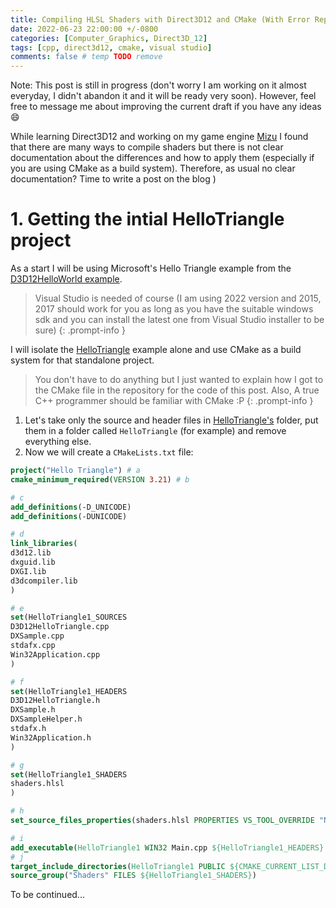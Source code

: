```yaml
---
title: Compiling HLSL Shaders with Direct3D12 and CMake (With Error Report) [IN PROGRESS]
date: 2022-06-23 22:00:00 +/-0800
categories: [Computer_Graphics, Direct3D_12]
tags: [cpp, direct3d12, cmake, visual studio]
comments: false # temp TODO remove
---
```


Note: This post is still in progress (don't worry I am working on it almost everyday, I didn't abandon it and it will be ready very soon). However, feel free to message me about improving the current draft if you have any ideas :smile:

While learning Direct3D12 and working on my game engine [Mizu](https://github.com/TheSharpOwl/Mizu) I found that there are many ways to compile shaders but there is not clear documentation about the differences and how to apply them (especially if you are using CMake as a build system). Therefore, as usual no clear documentation? Time to write a post on the blog )

# 1. Getting the intial HelloTriangle project

As a start I will be using Microsoft's Hello Triangle example from the [D3D12HelloWorld example](https://github.com/microsoft/DirectX-Graphics-Samples/tree/master/Samples/Desktop/D3D12HelloWorld).

> Visual Studio is needed of course (I am using 2022 version and 2015, 2017 should work for you as long as you have the suitable windows sdk and you can install the latest one from Visual Studio installer to be sure)
{: .prompt-info }

I will isolate the [HelloTriangle](https://github.com/microsoft/DirectX-Graphics-Samples/tree/master/Samples/Desktop/D3D12HelloWorld/src/HelloTriangle) example alone and use CMake
as a build system for that standalone project.

> You don't have to do anything but I just wanted to explain how I got to the CMake file in the repository for the code of this post. Also, A true C++ programmer should be familiar with CMake :P
{: .prompt-info }

1. Let's take only the source and header files in [HelloTriangle's](https://github.com/microsoft/DirectX-Graphics-Samples/tree/master/Samples/Desktop/D3D12HelloWorld/src/HelloTriangle) folder, put them in a folder called `HelloTriangle` (for example) and remove everything else.
2. Now we will create a `CMakeLists.txt` file:

```cmake
project("Hello Triangle") # a
cmake_minimum_required(VERSION 3.21) # b

# c
add_definitions(-D_UNICODE)
add_definitions(-DUNICODE)

# d
link_libraries(
d3d12.lib
dxguid.lib
DXGI.lib
d3dcompiler.lib
)

# e
set(HelloTriangle1_SOURCES
D3D12HelloTriangle.cpp
DXSample.cpp
stdafx.cpp
Win32Application.cpp
)

# f
set(HelloTriangle1_HEADERS
D3D12HelloTriangle.h
DXSample.h
DXSampleHelper.h
stdafx.h
Win32Application.h
)

# g
set(HelloTriangle1_SHADERS
shaders.hlsl
)

# h
set_source_files_properties(shaders.hlsl PROPERTIES VS_TOOL_OVERRIDE "None")

# i
add_executable(HelloTriangle1 WIN32 Main.cpp ${HelloTriangle1_HEADERS} ${HelloTriangle1_SOURCES} ${HelloTriangle1_SHADERS})
# j
target_include_directories(HelloTriangle1 PUBLIC ${CMAKE_CURRENT_LIST_DIR})
source_group("Shaders" FILES ${HelloTriangle1_SHADERS})
```



To be continued...
